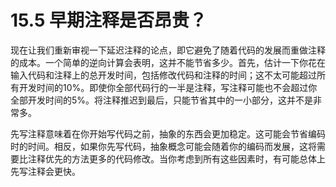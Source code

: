 # 15.5 早期注释是否昂贵？

现在让我们重新审视一下延迟注释的论点，即它避免了随着代码的发展而重做注释的成本。一个简单的逆向计算会表明，这并不能节省多少。首先，估计一下你花在输入代码和注释上的总开发时间，包括修改代码和注释的时间；这不太可能超过所有开发时间的10%。即使你全部代码行的一半是注释，写注释可能也不会超过你全部开发时间的5%。将注释推迟到最后，只能节省其中的一小部分，这并不是非常多。

先写注释意味着在你开始写代码之前，抽象的东西会更加稳定。这可能会节省编码时的时间。相反，如果你先写代码，抽象概念可能会随着你的编码而发展，这将需要比注释优先的方法更多的代码修改。当你考虑到所有这些因素时，有可能总体上先写注释会更快。
